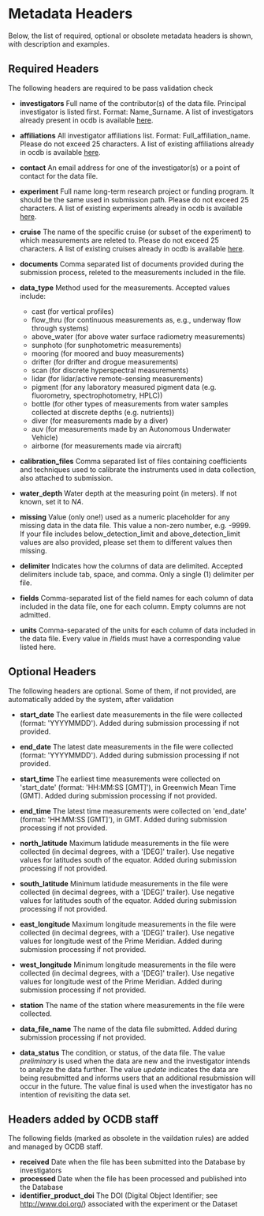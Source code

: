 # Metadata Headers

Below, the list of required, optional or obsolete metadata headers is shown, with description and examples.

## Required Headers

The following headers are required to be pass validation check

* __investigators__ Full name of the contributor(s) of the data file. Principal investigator is listed first. Format: Name_Surname. A list of investigators already present in ocdb is available [here](ocdb-PI-affiliation-experiment-cruise.md/#investigators).
 
* __affiliations__ All investigator affiliations list. Format: Full_affiliation_name. Please do not exceed 25 characters. A list of existing affiliations already in ocdb is available [here](ocdb-PI-affiliation-experiment-cruise.md/#affiliations). 

* __contact__ An email address for one of the investigator(s) or a point of contact for the data file. 
 
* __experiment__ Full name long-term research project or funding program. It should be the same used in submission path. Please do not exceed 25 characters. A list of existing experiments already in ocdb is available [here](ocdb-PI-affiliation-experiment-cruise.md/#experiments). 
 
* __cruise__ The name of the specific cruise (or subset of the experiment) to which measurements are releted to. Please do not exceed 25 characters. A list of existing cruises already in ocdb is available [here](ocdb-PI-affiliation-experiment-cruise.md/#cruises). 

* __documents__ Comma separated list of documents provided during the submission process, releted to the measurements included in the file.

* **data_type**
	Method used for the measurements. Accepted values include:
	- cast (for vertical profiles)
	- flow_thru (for continuous measurements as, e.g., underway flow through systems)
	- above_water (for above water surface radiometry measurements)
	- sunphoto (for sunphotometric measurements)
	- mooring (for moored and buoy measurements)
	- drifter (for drifter and drogue measurements)
	- scan (for discrete hyperspectral measurements)
	- lidar (for lidar/active remote-sensing measurements)
	- pigment (for any laboratory measured pigment data (e.g. fluorometry, spectrophotometry, HPLC))
	- bottle (for other types of measurements from water samples collected at discrete depths (e.g. nutrients))
	- diver (for measurements made by a diver)
	- auv (for measurements made by an Autonomous Underwater Vehicle)
	- airborne (for measurements made via aircraft)
 
* **calibration_files** Comma separated list of files containing coefficients and techniques used to calibrate the instruments used in data collection, also attached to submission.

* **water_depth** Water depth at the measuring point (in meters). If not known, set it to _NA_.

* __missing__ Value (only one!) used as a numeric placeholder for any missing data in the data file. This value a non-zero number, e.g. -9999. 
If your file includes below_detection_limit and above_detection_limit values are also provided, please set them to different values then missing.

* __delimiter__ Indicates how the columns of data are delimited. Accepted delimiters include tab, space, and comma. Only a single (1) delimiter per file.
 
* __fields__ Comma-separated list of the field names for each column of data included in the data file, one for each column. Empty columns are not admitted.
 
* __units__ Comma-separated of the units for each column of data included in the data file. Every value in /fields must have a corresponding value listed here.


## Optional Headers
The following headers are optional. Some of them, if not provided, are automatically added by the system, after validation

* **start_date** The earliest date measurements in the file were collected (format: 'YYYYMMDD'). Added during submission processing if not provided.
 
* **end_date** The latest date measurements in the file were collected (format: 'YYYYMMDD'). Added during submission processing if not provided.

* **start_time** The earliest time measurements were collected on 'start_date' (format: 'HH:MM:SS [GMT]'), in Greenwich Mean Time (GMT). Added during submission processing if not provided.

* **end_time**
The latest time measurements were collected on 'end_date' (format: 'HH:MM:SS [GMT]'), in GMT. Added during submission processing if not provided.

* **north_latitude** Maximum latidude measurements in the file were collected (in decimal degrees, with a '[DEG]' trailer). Use negative values for latitudes south of the equator. Added during submission processing if not provided.
 
* **south_latitude** Minimum latidude measurements in the file were collected (in decimal degrees, with a '[DEG]' trailer). Use negative values for latitudes south of the equator. Added during submission processing if not provided.

* **east_longitude** Maximum longitude measurements in the file were collected (in decimal degrees, with a '[DEG]' trailer). Use negative values for longitude west of the Prime Meridian. Added during submission processing if not provided.

* **west_longitude** Minimum longitude measurements in the file were collected (in decimal degrees, with a '[DEG]' trailer). Use negative values for longitude west of the Prime Meridian. Added during submission processing if not provided.

* **station** The name of the station where measurements in the file were collected.

* **data_file_name** The name of the data file submitted. Added during submission processing if not provided. 

* **data_status** The condition, or status, of the data file. The value _preliminary_ is used when the data are new and the investigator intends to analyze the data further. The value _update_ indicates the data are being resubmitted and informs users that an additional resubmission will occur in the future. The value final is used when the investigator has no intention of revisiting the data set.


## Headers added by OCDB staff
The following fields (marked as obsolete in the vaildation rules) are added and managed by OCDB staff.
* **received** Date when the file has been submitted into the Database by investigators
* **processed** Date when the file has been processed and published into the Database
* **identifier_product_doi** The DOI (Digital Object Identifier; see http://www.doi.org/) associated with the experiment or the Dataset